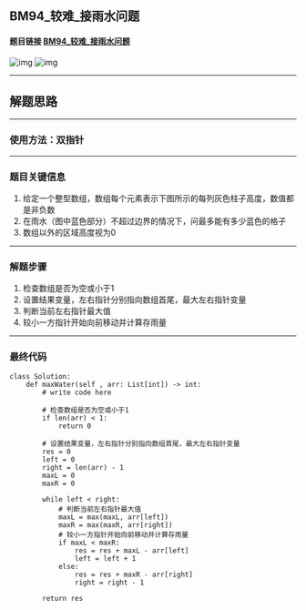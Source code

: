 ## BM94_较难_接雨水问题

#### 题目链接 [BM94_较难_接雨水问题](https://www.nowcoder.com/practice/31c1aed01b394f0b8b7734de0324e00f?tpId=295&tqId=1002045&ru=/exam/oj&qru=/ta/format-top101/question-ranking&sourceUrl=%2Fexam%2Foj%3Fpage%3D1%26tab%3D%25E7%25AE%2597%25E6%25B3%2595%25E7%25AF%2587%26topicId%3D295)

![img](https://i.ibb.co/K5jr5nt/20230627102924.png)
![img](https://i.ibb.co/Cw6rvWr/20230627102932.png)

---
## 解题思路
---
### 使用方法：双指针
---
### 题目关键信息
1. 给定一个整型数组，数组每个元素表示下图所示的每列灰色柱子高度，数值都是非负数
2. 在雨水（图中蓝色部分）不超过边界的情况下，问最多能有多少蓝色的格子
3. 数组以外的区域高度视为0

---
### 解题步骤
1. 检查数组是否为空或小于1
2. 设置结果变量，左右指针分别指向数组首尾，最大左右指针变量
3. 判断当前左右指针最大值
4. 较小一方指针开始向前移动并计算存雨量
---

### 最终代码
```
class Solution:
    def maxWater(self , arr: List[int]) -> int:
        # write code here

        # 检查数组是否为空或小于1
        if len(arr) < 1:
            return 0

        # 设置结果变量，左右指针分别指向数组首尾，最大左右指针变量
        res = 0
        left = 0
        right = len(arr) - 1
        maxL = 0
        maxR = 0

        while left < right:
            # 判断当前左右指针最大值
            maxL = max(maxL, arr[left])
            maxR = max(maxR, arr[right])
            # 较小一方指针开始向前移动并计算存雨量
            if maxL < maxR:
                res = res + maxL - arr[left]
                left = left + 1
            else:
                res = res + maxR - arr[right]
                right = right - 1

        return res
```